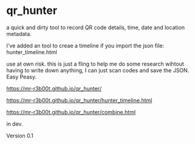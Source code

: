 # qr_hunter
a quick and dirty tool to record QR code details, time, date and location metadata.

I've added an tool to creae a timeline if you import the json file: hunter_timeline.html

use at own risk. this is just a fling to help me do some research wihtout having to write down anything, I can just scan codes and save the JSON. Easy Peasy.

https://mr-r3b00t.github.io/qr_hunter/

https://mr-r3b00t.github.io/qr_hunter/hunter_timeline.html

https://mr-r3b00t.github.io/qr_hunter/combine.html

in dev.

Version 0.1

